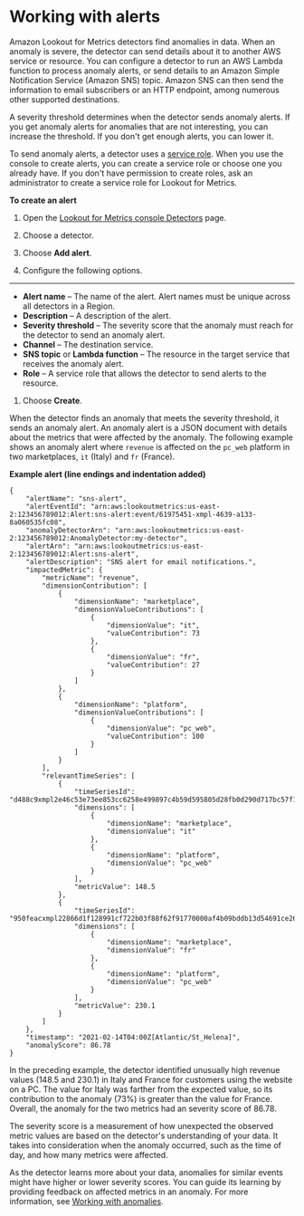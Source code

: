 # Working with alerts<a name="detectors-alerts"></a>

Amazon Lookout for Metrics detectors find anomalies in data\. When an anomaly is severe, the detector can send details about it to another AWS service or resource\. You can configure a detector to run an AWS Lambda function to process anomaly alerts, or send details to an Amazon Simple Notification Service \(Amazon SNS\) topic\. Amazon SNS can then send the information to email subscribers or an HTTP endpoint, among numerous other supported destinations\.

A severity threshold determines when the detector sends anomaly alerts\. If you get anomaly alerts for anomalies that are not interesting, you can increase the threshold\. If you don't get enough alerts, you can lower it\.

To send anomaly alerts, a detector uses a [service role](permissions-service.md)\. When you use the console to create alerts, you can create a service role or choose one you already have\. If you don't have permission to create roles, ask an administrator to create a service role for Lookout for Metrics\.

**To create an alert**

1. Open the [Lookout for Metrics console Detectors](https://console.aws.amazon.com//lookoutmetrics/home#detectors) page\.

1. Choose a detector\.

1. Choose **Add alert**\.

1. Configure the following options\.

****
   + **Alert name** – The name of the alert\. Alert names must be unique across all detectors in a Region\.
   + **Description** – A description of the alert\.
   + **Severity threshold** – The severity score that the anomaly must reach for the detector to send an anomaly alert\.
   + **Channel** – The destination service\.
   + **SNS topic** or **Lambda function** – The resource in the target service that receives the anomaly alert\.
   + **Role** – A service role that allows the detector to send alerts to the resource\.

1. Choose **Create**\.

When the detector finds an anomaly that meets the severity threshold, it sends an anomaly alert\. An anomaly alert is a JSON document with details about the metrics that were affected by the anomaly\. The following example shows an anomaly alert where `revenue` is affected on the `pc_web` platform in two marketplaces, `it` \(Italy\) and `fr` \(France\)\.

**Example alert \(line endings and indentation added\)**  

```
{
    "alertName": "sns-alert",
    "alertEventId": "arn:aws:lookoutmetrics:us-east-2:123456789012:Alert:sns-alert:event/61975451-xmpl-4639-a133-8a060535fc08",
    "anomalyDetectorArn": "arn:aws:lookoutmetrics:us-east-2:123456789012:AnomalyDetector:my-detector",
    "alertArn": "arn:aws:lookoutmetrics:us-east-2:123456789012:Alert:sns-alert",
    "alertDescription": "SNS alert for email notifications.",
    "impactedMetric": {
        "metricName": "revenue",
        "dimensionContribution": [
            {
                "dimensionName": "marketplace",
                "dimensionValueContributions": [
                    {
                        "dimensionValue": "it",
                        "valueContribution": 73
                    },
                    {
                        "dimensionValue": "fr",
                        "valueContribution": 27
                    }
                ]
            },
            {
                "dimensionName": "platform",
                "dimensionValueContributions": [
                    {
                        "dimensionValue": "pc_web",
                        "valueContribution": 100
                    }
                ]
            }
        ],
        "relevantTimeSeries": [
            {
                "timeSeriesId": "d488c9xmpl2e46c53e73ee853cc6258e499897c4b59d595805d28fb0d290d717bc57f10ca41df45de4063f5a8491e07d23c2c26ad1c6535c69ba96264b79b60f",
                "dimensions": [
                    {
                        "dimensionName": "marketplace",
                        "dimensionValue": "it"
                    },
                    {
                        "dimensionName": "platform",
                        "dimensionValue": "pc_web"
                    }
                ],
                "metricValue": 148.5
            },
            {
                "timeSeriesId": "950feacxmpl22866d1f128991cf722b03f88f62f91770000af4b09bddb13d54691ce26346b03383d0c5c67bfc11a6c61853b71eee1c0ca47fb144f9caf5af39a",
                "dimensions": [
                    {
                        "dimensionName": "marketplace",
                        "dimensionValue": "fr"
                    },
                    {
                        "dimensionName": "platform",
                        "dimensionValue": "pc_web"
                    }
                ],
                "metricValue": 230.1
            }
        ]
    },
    "timestamp": "2021-02-14T04:00Z[Atlantic/St_Helena]",
    "anomalyScore": 86.78
}
```

In the preceding example, the detector identified unusually high revenue values \(148\.5 and 230\.1\) in Italy and France for customers using the website on a PC\. The value for Italy was farther from the expected value, so its contribution to the anomaly \(73%\) is greater than the value for France\. Overall, the anomaly for the two metrics had an severity score of 86\.78\.

The severity score is a measurement of how unexpected the observed metric values are based on the detector's understanding of your data\. It takes into consideration when the anomaly occurred, such as the time of day, and how many metrics were affected\.

As the detector learns more about your data, anomalies for similar events might have higher or lower severity scores\. You can guide its learning by providing feedback on affected metrics in an anomaly\. For more information, see [Working with anomalies](detectors-anomalies.md)\.